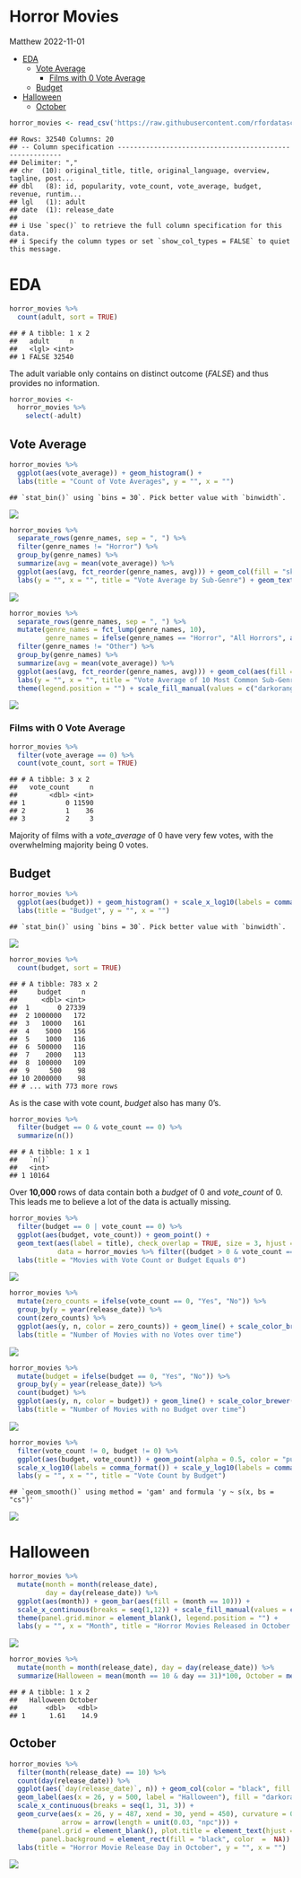 Horror Movies
================
Matthew
2022-11-01

-   <a href="#eda" id="toc-eda">EDA</a>
    -   <a href="#vote-average" id="toc-vote-average">Vote Average</a>
        -   <a href="#films-with-0-vote-average"
            id="toc-films-with-0-vote-average">Films with 0 Vote Average</a>
    -   <a href="#budget" id="toc-budget">Budget</a>
-   <a href="#halloween" id="toc-halloween">Halloween</a>
    -   <a href="#october" id="toc-october">October</a>

``` r
horror_movies <- read_csv('https://raw.githubusercontent.com/rfordatascience/tidytuesday/master/data/2022/2022-11-01/horror_movies.csv')
```

    ## Rows: 32540 Columns: 20
    ## -- Column specification --------------------------------------------------------
    ## Delimiter: ","
    ## chr  (10): original_title, title, original_language, overview, tagline, post...
    ## dbl   (8): id, popularity, vote_count, vote_average, budget, revenue, runtim...
    ## lgl   (1): adult
    ## date  (1): release_date
    ## 
    ## i Use `spec()` to retrieve the full column specification for this data.
    ## i Specify the column types or set `show_col_types = FALSE` to quiet this message.

# EDA

``` r
horror_movies %>% 
  count(adult, sort = TRUE)
```

    ## # A tibble: 1 x 2
    ##   adult     n
    ##   <lgl> <int>
    ## 1 FALSE 32540

The adult variable only contains on distinct outcome (*FALSE*) and thus
provides no information.

``` r
horror_movies <- 
  horror_movies %>% 
    select(-adult)
```

## Vote Average

``` r
horror_movies %>% 
  ggplot(aes(vote_average)) + geom_histogram() +
  labs(title = "Count of Vote Averages", y = "", x = "")
```

    ## `stat_bin()` using `bins = 30`. Pick better value with `binwidth`.

![](Horror-Movies_files/figure-gfm/unnamed-chunk-4-1.png)<!-- -->

``` r
horror_movies %>% 
  separate_rows(genre_names, sep = ", ") %>% 
  filter(genre_names != "Horror") %>% 
  group_by(genre_names) %>% 
  summarize(avg = mean(vote_average)) %>% 
  ggplot(aes(avg, fct_reorder(genre_names, avg))) + geom_col(fill = "skyblue", color = "black") +
  labs(y = "", x = "", title = "Vote Average by Sub-Genre") + geom_text(aes(label = round(avg, 3)), nudge_x = -0.3)
```

![](Horror-Movies_files/figure-gfm/unnamed-chunk-5-1.png)<!-- -->

``` r
horror_movies %>% 
  separate_rows(genre_names, sep = ", ") %>% 
  mutate(genre_names = fct_lump(genre_names, 10),
         genre_names = ifelse(genre_names == "Horror", "All Horrors", as.character(genre_names))) %>% 
  filter(genre_names != "Other") %>% 
  group_by(genre_names) %>% 
  summarize(avg = mean(vote_average)) %>% 
  ggplot(aes(avg, fct_reorder(genre_names, avg))) + geom_col(aes(fill = genre_names == "All Horrors"), color = "black") +
  labs(y = "", x = "", title = "Vote Average of 10 Most Common Sub-Genres") + geom_text(aes(label = round(avg, 3)), nudge_x = -0.3) +
  theme(legend.position = "") + scale_fill_manual(values = c("darkorange", "purple"))
```

![](Horror-Movies_files/figure-gfm/unnamed-chunk-6-1.png)<!-- -->

### Films with 0 Vote Average

``` r
horror_movies %>% 
  filter(vote_average == 0) %>% 
  count(vote_count, sort = TRUE)
```

    ## # A tibble: 3 x 2
    ##   vote_count     n
    ##        <dbl> <int>
    ## 1          0 11590
    ## 2          1    36
    ## 3          2     3

Majority of films with a *vote_average* of 0 have very few votes, with
the overwhelming majority being 0 votes.

## Budget

``` r
horror_movies %>% 
  ggplot(aes(budget)) + geom_histogram() + scale_x_log10(labels = comma_format()) +
  labs(title = "Budget", y = "", x = "")
```

    ## `stat_bin()` using `bins = 30`. Pick better value with `binwidth`.

![](Horror-Movies_files/figure-gfm/unnamed-chunk-8-1.png)<!-- -->

``` r
horror_movies %>% 
  count(budget, sort = TRUE)
```

    ## # A tibble: 783 x 2
    ##     budget     n
    ##      <dbl> <int>
    ##  1       0 27339
    ##  2 1000000   172
    ##  3   10000   161
    ##  4    5000   156
    ##  5    1000   116
    ##  6  500000   116
    ##  7    2000   113
    ##  8  100000   109
    ##  9     500    98
    ## 10 2000000    98
    ## # ... with 773 more rows

As is the case with vote count, *budget* also has many 0’s.

``` r
horror_movies %>% 
  filter(budget == 0 & vote_count == 0) %>% 
  summarize(n())
```

    ## # A tibble: 1 x 1
    ##   `n()`
    ##   <int>
    ## 1 10164

Over **10,000** rows of data contain both a *budget* of 0 and
*vote_count* of 0. This leads me to believe a lot of the data is
actually missing.

``` r
horror_movies %>% 
  filter(budget == 0 | vote_count == 0) %>% 
  ggplot(aes(budget, vote_count)) + geom_point() +
  geom_text(aes(label = title), check_overlap = TRUE, size = 3, hjust = "inward", nudge_x = 2.5e6,
            data = horror_movies %>% filter((budget > 0 & vote_count == 0) | (budget == 0 & vote_count > 0))) + 
  labs(title = "Movies with Vote Count or Budget Equals 0") 
```

![](Horror-Movies_files/figure-gfm/unnamed-chunk-11-1.png)<!-- -->

``` r
horror_movies %>% 
  mutate(zero_counts = ifelse(vote_count == 0, "Yes", "No")) %>% 
  group_by(y = year(release_date)) %>% 
  count(zero_counts) %>% 
  ggplot(aes(y, n, color = zero_counts)) + geom_line() + scale_color_brewer(palette = "Set1", direction = -1) +
  labs(title = "Number of Movies with no Votes over time")
```

![](Horror-Movies_files/figure-gfm/unnamed-chunk-12-1.png)<!-- -->

``` r
horror_movies %>% 
  mutate(budget = ifelse(budget == 0, "Yes", "No")) %>% 
  group_by(y = year(release_date)) %>% 
  count(budget) %>% 
  ggplot(aes(y, n, color = budget)) + geom_line() + scale_color_brewer(palette = "Set1", direction = -1) +
  labs(title = "Number of Movies with no Budget over time")
```

![](Horror-Movies_files/figure-gfm/unnamed-chunk-13-1.png)<!-- -->

``` r
horror_movies %>% 
  filter(vote_count != 0, budget != 0) %>% 
  ggplot(aes(budget, vote_count)) + geom_point(alpha = 0.5, color = "purple") + geom_smooth(se = FALSE) +
  scale_x_log10(labels = comma_format()) + scale_y_log10(labels = comma_format(accuracy = 1)) + 
  labs(y = "", x = "", title = "Vote Count by Budget")
```

    ## `geom_smooth()` using method = 'gam' and formula 'y ~ s(x, bs = "cs")'

![](Horror-Movies_files/figure-gfm/unnamed-chunk-14-1.png)<!-- -->

# Halloween

``` r
horror_movies %>% 
  mutate(month = month(release_date),
         day = day(release_date)) %>% 
  ggplot(aes(month)) + geom_bar(aes(fill = (month == 10))) + 
  scale_x_continuous(breaks = seq(1,12)) + scale_fill_manual(values = c("grey20","darkorange3")) +
  theme(panel.grid.minor = element_blank(), legend.position = "") + 
  labs(y = "", x = "Month", title = "Horror Movies Released in October vs Other Months")
```

![](Horror-Movies_files/figure-gfm/unnamed-chunk-15-1.png)<!-- -->

``` r
horror_movies %>% 
  mutate(month = month(release_date), day = day(release_date)) %>% 
  summarize(Halloween = mean(month == 10 & day == 31)*100, October = mean(month == 10)*100)
```

    ## # A tibble: 1 x 2
    ##   Halloween October
    ##       <dbl>   <dbl>
    ## 1      1.61    14.9

## October

``` r
horror_movies %>% 
  filter(month(release_date) == 10) %>% 
  count(day(release_date)) %>% 
  ggplot(aes(`day(release_date)`, n)) + geom_col(color = "black", fill = "darkorange") +
  geom_label(aes(x = 26, y = 500, label = "Halloween"), fill = "darkorange", fontface = "bold") +
  scale_x_continuous(breaks = seq(1, 31, 3)) +
  geom_curve(aes(x = 26, y = 487, xend = 30, yend = 450), curvature = 0.3, color = "darkred", size = 1,
             arrow = arrow(length = unit(0.03, "npc"))) + 
  theme(panel.grid = element_blank(), plot.title = element_text(hjust = 0.5), 
        panel.background = element_rect(fill = "black", color  =  NA)) +
  labs(title = "Horror Movie Release Day in October", y = "", x = "") 
```

![](Horror-Movies_files/figure-gfm/unnamed-chunk-16-1.png)<!-- -->
